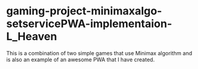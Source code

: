 # gaming-project-minimaxalgo-setservicePWA-implementaion-L_Heaven
This is a combination of two simple games that use Minimax algorithm and is also an example of an awesome PWA that I have created.
